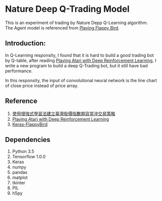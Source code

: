# Nature Deep Q-Trading Model

This is an experiment of trading by Nature Depp Q-Learning algorithm. <br /> 
The Agent model is referenced from [Playing Flappy Bird](https://github.com/yanpanlau/Keras-FlappyBird).

## Introduction:
In Q-Learning responsity, I found that it is hard to build a good trading bot by Q-table, after reading [Playing Atari with Deep Reinforcement Learning](https://arxiv.org/pdf/1312.5602.pdf), 
I write a new program to build a deep Q-Trading bot, but it still have bad performance.<br /> 

In this responsity, the input of convolutional neural network is the line chart of close price instead of price array.<br />

## Reference
1. [使用增強式學習法建立臺灣股價指數期貨當沖交易策略](https://www.csie.ntu.edu.tw/~lyuu/theses/thesis_r96922117.pdf)
2. [Playing Atari with Deep Reinforcement Learning](https://arxiv.org/pdf/1312.5602.pdf)
3. [Keras-FlappyBird](https://github.com/yanpanlau/Keras-FlappyBird)

## Dependencies
1. Python 3.5
2. Tensorflow 1.0.0
3. Keras
4. numpy
5. pandas
6. matplot
7. tkinter
8. PIL
9. h5py

